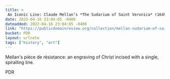 ```yaml
---
title: > 
 An Iconic Line: Claude Mellan’s *The Sudarium of Saint Veronica* (1649)
date: 2022-04-16 23:04:05 -0400
dateadded: 2022-04-16 23:04:05 -0400
link: "https://publicdomainreview.org/collection/mellan-sudarium-of-saint-veronica"
bucket: PDR
layout: urlnote
tags: ["history", "art"]
--- 
```

Mellan's pièce de résistance: an engraving of Christ incised with a single, spiralling line. 
 <!-- end excerpt --> 
<div class='bucket'><a class='internal-link' src='_notes/buckets/PDR'>PDR</a></div> 
